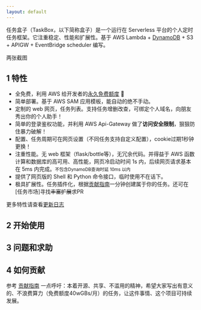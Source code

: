 ```yaml
---
layout: default
---
```


任务盒子（TaskBox，以下简称盒子）是一个运行在 Serverless 平台的个人定时任务框架。它注重稳定、性能和扩展性。基于 AWS Lambda + [DynamoDB][2] + S3 + APIGW + EventBridge scheduler 编写。

两张截图

## 1 特性

- 全免费，利用 AWS 给开发者的[永久免费额度](https://aws.amazon.com/cn/free/) 🎉
- 简单部署。基于 AWS SAM 应用模板，能自动的绝不手动。
- 定制的 web 网页，任务列表。支持任务增删改查，可绑定个人域名，向朋友秀出你的个人助手！
- 简单的登录鉴权功能，并利用 AWS Api-Gateway 做了**访问安全限制**，狠狠防住暴力破解！
- 配置、任务周期可在网页设置（不同任务支持自定义配置），cookie过期1秒钟更换！
- 注重性能。无 web 框架（flask/bottle等），无冗余代码。并得益于 AWS 函数计算和数据库的高可用、高性能，网页冷启动时间 1s 内，后续网页请求基本在 5ms 内完成。<small>不包含DynamoDB查询时延 10ms 以内</small>
- 提供了网页版的 Shell 和 Python 命令接口，临时使用不在话下。
- 极具扩展性。任务插件化，根据[贡献指南](./contribute)一分钟创建属于你的任务。还可在[任务市场]寻找~~丰富扩展~~求PR

更多特性请查看[更新日志](./release_note)

## 2 开始使用


## 3 问题和求助

## 4 如何贡献
参考 [贡献指南](./contribute)
一点呼吁：本着开源、共享、不滥用的精神，希望大家写出有意义的、不浪费算力（免费额度40wGBs/月）的任务，让这件事情、这个项目可持续发展。



[2]: https://docs.amazonaws.cn/amazondynamodb/latest/developerguide/Introduction.html 'DynamoDB介绍'
